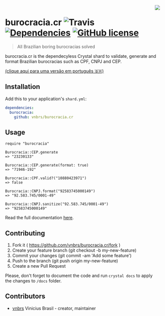<img src="http://4.bp.blogspot.com/-A3yklQR-X8Q/VhmQKDIknzI/AAAAAAAAAJ8/ymMAMlSzKjM/s1600/burocracia.jpg" align="right" />

# burocracia.cr ![Travis](https://img.shields.io/travis/vnbrs/burocracia.cr.svg) [![Dependencies](https://img.shields.io/badge/dependencies-0-green.svg)](#) [![GitHub license](https://img.shields.io/github/license/vnbrs/burocracia.cr.svg)](https://github.com/vnbrs/burocracia.cr/blob/master/LICENSE) 
> All Brazilian boring burocracias solved

burocracia.cr is the dependecyless Crystal shard to validate, generate and format Brazilian burocracias such as CPF, CNPJ and CEP.

[(clique aqui para uma versão em português 🇧🇷)](https://github.com/vnbrs/burocracia.cr/blob/master/README.pt.md)

## Installation

Add this to your application's `shard.yml`:

```yaml
dependencies:
  burocracia:
    github: vnbrs/burocracia.cr
```

## Usage

```crystal
require "burocracia"

Burocracia::CEP.generate
=> "23230133"

Burocracia::CEP.generate(format: true)
=> "71946-192"

Burocracia::CPF.valid?("10880423971")
=> false

Burocracia::CNPJ.format("92583745000149")
=> "92.583.745/0001-49"

Burocracia::CNPJ.sanitize("92.583.745/0001-49")
=> "92583745000149"
```

Read the full documentation [here](https://vnbrs.github.io/burocracia.cr/Burocracia).

## Contributing

1. Fork it ( https://github.com/vnbrs/burocracia.cr/fork )
2. Create your feature branch (git checkout -b my-new-feature)
3. Commit your changes (git commit -am 'Add some feature')
4. Push to the branch (git push origin my-new-feature)
5. Create a new Pull Request

Please, don't forget to document the code and run `crystal docs` to apply the changes to `/docs` folder.

## Contributors

- [vnbrs](https://github.com/vnbrs) Vinicius Brasil - creator, maintainer
